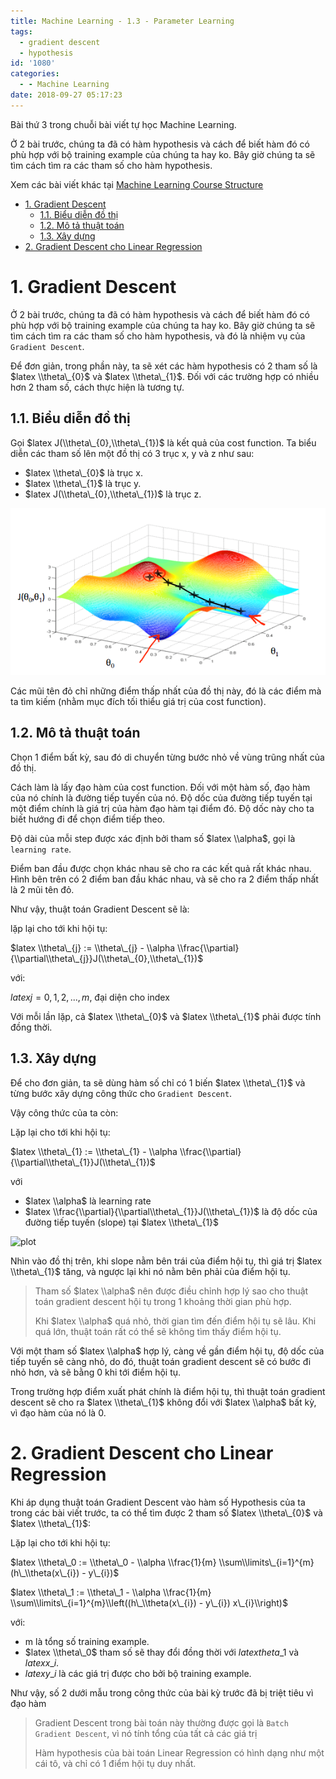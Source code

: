 ```yaml
---
title: Machine Learning - 1.3 - Parameter Learning
tags:
  - gradient descent
  - hypothesis
id: '1080'
categories:
  - - Machine Learning
date: 2018-09-27 05:17:23
---
```


Bài thứ 3 trong chuỗi bài viết tự học Machine Learning.

Ở 2 bài trước, chúng ta đã có hàm hypothesis và cách để biết hàm đó có phù hợp với bộ training example của chúng ta hay ko. Bây giờ chúng ta sẽ tìm cách tìm ra các tham số cho hàm hypothesis.
<!-- more -->
Xem các bài viết khác tại [Machine Learning Course Structure](https://huntertran.ca/machine-learning-course/)

*   [1. Gradient Descent](#1-gradient-descent)
    *   [1.1. Biểu diễn đồ thị](#11-biểu-diễn-đồ-thị)
    *   [1.2. Mô tả thuật toán](#12-mô-tả-thuật-toán)
    *   [1.3. Xây dựng](#13-xây-dựng)
*   [2. Gradient Descent cho Linear Regression](#2-gradient-descent-cho-linear-regression)

# 1. Gradient Descent

Ở 2 bài trước, chúng ta đã có hàm hypothesis và cách để biết hàm đó có phù hợp với bộ training example của chúng ta hay ko. Bây giờ chúng ta sẽ tìm cách tìm ra các tham số cho hàm hypothesis, và đó là nhiệm vụ của `Gradient Descent`.

Để đơn giản, trong phần này, ta sẽ xét các hàm hypothesis có 2 tham số là $latex \\theta\_{0}$ và $latex \\theta\_{1}$. Đối với các trường hợp có nhiều hơn 2 tham số, cách thực hiện là tương tự.

## 1.1. Biểu diễn đồ thị

Gọi $latex J(\\theta\_{0},\\theta\_{1})$ là kết quả của cost function. Ta biểu diễn các tham số lên một đồ thị có 3 trục x, y và z như sau:

*   $latex \\theta\_{0}$ là trục x.
*   $latex \\theta\_{1}$ là trục y.
*   $latex J(\\theta\_{0},\\theta\_{1})$ là trục z.

![gradient descent graph](/images/flickr/1899/44863403391_91a4cf87aa_o.png)

Các mũi tên đỏ chỉ những điểm thấp nhất của đồ thị này, đó là các điểm mà ta tìm kiếm (nhằm mục đích tối thiểu giá trị của cost function).

## 1.2. Mô tả thuật toán

Chọn 1 điểm bất kỳ, sau đó di chuyển từng bước nhỏ về vùng trũng nhất của đồ thị.

Cách làm là lấy đạo hàm của cost function. Đối với một hàm số, đạo hàm của nó chính là đường tiếp tuyến của nó. Độ dốc của đường tiếp tuyến tại một điểm chính là giá trị của hàm đạo hàm tại điểm đó. Độ dốc này cho ta biết hướng đi để chọn điểm tiếp theo.

Độ dài của mỗi step được xác định bởi tham số $latex \\alpha$, gọi là `learning rate`.

Điểm ban đầu được chọn khác nhau sẽ cho ra các kết quả rất khác nhau. Hình bên trên có 2 điểm ban đầu khác nhau, và sẽ cho ra 2 điểm thấp nhất là 2 mũi tên đỏ.

Như vậy, thuật toán Gradient Descent sẽ là:

lặp lại cho tới khi hội tụ:

$latex \\theta\_{j} := \\theta\_{j} - \\alpha \\frac{\\partial}{\\partial\\theta\_{j}}J(\\theta\_{0},\\theta\_{1})$

với:

$latex j=0,1,2,...,m$, đại diện cho index

Với mỗi lần lặp, cả $latex \\theta\_{0}$ và $latex \\theta\_{1}$ phải được tính đồng thời.

## 1.3. Xây dựng

Để cho đơn giản, ta sẽ dùng hàm số chỉ có 1 biến $latex \\theta\_{1}$ và từng bước xây dựng công thức cho `Gradient Descent`.

Vậy công thức của ta còn:

Lặp lại cho tới khi hội tụ:

$latex \\theta\_{1} := \\theta\_{1} - \\alpha \\frac{\\partial}{\\partial\\theta\_{1}}J(\\theta\_{1})$

với

*   $latex \\alpha$ là learning rate
*   $latex \\frac{\\partial}{\\partial\\theta\_{1}}J(\\theta\_{1})$ là độ dốc của đường tiếp tuyến (slope) tại $latex \\theta\_{1}$

![plot](https://i.imgur.com/G01t68o.png)

Nhìn vào đồ thị trên, khi slope nằm bên trái của điểm hội tụ, thì giá trị $latex \\theta\_{1}$ tăng, và ngược lại khi nó nằm bên phải của điểm hội tụ.

> Tham số $latex \\alpha$ nên được điều chỉnh hợp lý sao cho thuật toán gradient descent hội tụ trong 1 khoảng thời gian phù hợp.
> 
> Khi $latex \\alpha$ quá nhỏ, thời gian tìm đến điểm hội tụ sẽ lâu. Khi quá lớn, thuật toán rất có thể sẽ không tìm thấy điểm hội tụ.

Với một tham số $latex \\alpha$ hợp lý, càng về gần điểm hội tụ, độ dốc của tiếp tuyến sẽ càng nhỏ, do đó, thuật toán gradient descent sẽ có bước đi nhỏ hơn, và sẽ bằng 0 khi tới điểm hội tụ.

Trong trường hợp điểm xuất phát chính là điểm hội tụ, thì thuật toán gradient descent sẽ cho ra $latex \\theta\_{1}$ không đổi với $latex \\alpha$ bất kỳ, vì đạo hàm của nó là 0.

# 2. Gradient Descent cho Linear Regression

Khi áp dụng thuật toán Gradient Descent vào hàm số Hypothesis của ta trong các bài viết trước, ta có thể tìm được 2 tham số $latex \\theta\_{0}$ và $latex \\theta\_{1}$:

Lặp lại cho tới khi hội tụ:

$latex \\theta\_0 := \\theta\_0 - \\alpha \\frac{1}{m} \\sum\\limits\_{i=1}^{m}(h\_\\theta(x\_{i}) - y\_{i})$

$latex \\theta\_1 := \\theta\_1 - \\alpha \\frac{1}{m} \\sum\\limits\_{i=1}^{m}\\left((h\_\\theta(x\_{i}) - y\_{i}) x\_{i}\\right)$

với:

*   m là tổng số training example.
*   $latex \\theta\_0$ tham số sẽ thay đổi đồng thời với $latex theta\_1$ và $latex x\_{i}$.
*   $latex y\_{i}$ là các giá trị được cho bởi bộ training example.

Như vậy, số 2 dưới mẫu trong công thức của bài kỳ trước đã bị triệt tiêu vì đạo hàm

> Gradient Descent trong bài toán này thường được gọi là `Batch Gradient Descent`, vì nó tính tổng của tất cả các giá trị
> 
> Hàm hypothesis của bài toán Linear Regression có hình dạng như một cái tô, và chỉ có 1 điểm hội tụ duy nhất.